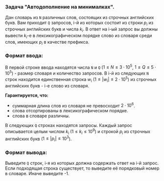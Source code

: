 ### Задача "Автодополнение на минималках".

Дан словарь из `N` различных слов, состоящих из строчных английских букв.
Вам приходит `Q` запросов, i-й из которых состоит из строки $p_{i}$ из строчных английских букв и числа $k_{i}$. В ответ на i-ый запрос вы должны вывести $k_i$-е в лексикографическом порядке слово из словаря среди слов, имеющих $p_i$ в качестве префикса.


### Формат ввода:
В первой строке ввода находятся числа `N` и `Q` ($1 \leq N \leq 3\cdot 10^5$, $1 \leq Q \leq 5 \cdot 10^5$) - размер словаря и количество запросов.
В i-й из следующих `N` строк находится единственная строка $w_i$ ($1 \leq |w_i| \leq 2\cdot 10^5$) из строчных английских букв - i-е слово из словаря.

**Гарантируется, что:** 
- суммарная длина слов из словаря не превосходит $2\cdot 10^6$.
- слова отсортированы в лексикографическом порядке.
- слова в словаре различны.

В следующих `Q` строках находятся запросы. Каждый запрос описывается целым числом $k_i$ ($1 \leq k_i \leq 10^9$) и строкой $p_i$ из строчных английских букв ($1\leq |p_i|\leq 10^3$).


### Формат вывода:
Выведите `Q` строк, i-я из которых должна содержать ответ на i-й запрос. Если подходящая строка существует, то выведите её порядковый номер в словаре. Иначе выведите -1.
